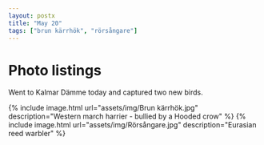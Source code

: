```yaml
---
layout: postx
title: "May 20"
tags: ["brun kärrhök", "rörsångare"]
---
```

# Photo listings
Went to Kalmar Dämme today and captured two new birds.

{% include image.html url="assets/img/Brun kärrhök.jpg" description="Western march harrier - bullied by a Hooded crow" %}
{% include image.html url="assets/img/Rörsångare.jpg" description="Eurasian reed warbler" %}
